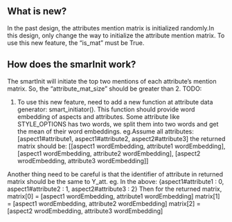## What is new?
In the past design, the attributes mention matrix is initialized randomly.In this design, only change
the way to initialize the attribute mention matrix. To use this new feature, the “is_mat” must be True.

## How does the smarInit work?
The smartInit will initiate the top two mentions of each attribute’s mention matrix. So, the “attribute_mat_size”
should be greater than 2.
TODO:
1. To use this new feature, need to add a new function at attribute data generator: smart_initiator().
This function should provide word embedding of aspects and attributes. Some attribute like STYLE_OPTIONS has two words, we split them
into two words and get the mean of their word embeddings.
eg.Assume all attributes: [aspect1#attribute1, aspect1#attribute2, aspect2#attribute3]
the returned matrix should be:
[[aspect1 wordEmbedding, attribute1 wordEmbedding],
 [aspect1 wordEmbedding, attribute2 wordEmbedding],
 [aspect2 wrodEmbedding, attribute3 wordEmbedding]]

Another thing need to be careful is that the identifier of attribute in returned matrix should be the same to Y_att.
eg. In the above: {aspect1#attribute1 : 0, aspect1#attribute2 : 1, aspect2#attribute3 : 2}
Then for the returned matrix,
matrix[0] = [aspect1 wordEmbedding, attribute1 wordEmbedding]
matrix[1] = [aspect1 wordEmbedding, attribute2 wordEmbedding]
matrix[2] = [aspect2 wrodEmbedding, attribute3 wordEmbedding]
